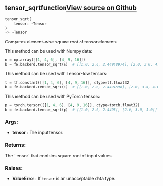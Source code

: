 ## tensor_sqrt<span class="tag">function</span><a class="sourcelink" href=https://github.com/fastestimator/fastestimator/blob/r1.1/fastestimator/backend/tensor_sqrt.py/#L24-L61>View source on Github</a>
```python
tensor_sqrt(
	tensor: ~Tensor
)
-> ~Tensor
```
Computes element-wise square root of tensor elements.

This method can be used with Numpy data:
```python
n = np.array([[1, 4, 6], [4, 9, 16]])
b = fe.backend.tensor_sqrt(n)  # [[1.0, 2.0, 2.44948974], [2.0, 3.0, 4.0]]
```

This method can be used with TensorFlow tensors:
```python
t = tf.constant([[1, 4, 6], [4, 9, 16]], dtype=tf.float32)
b = fe.backend.tensor_sqrt(t)  # [[1.0, 2.0, 2.4494898], [2.0, 3.0, 4.0]]
```

This method can be used with PyTorch tensors:
```python
p = torch.tensor([[1, 4, 6], [4, 9, 16]], dtype=torch.float32)
b = fe.backend.tensor_sqrt(p)  # [[1.0, 2.0, 2.4495], [2.0, 3.0, 4.0]]
```


<h3>Args:</h3>

* **tensor** :  The input tensor.

<h3>Returns:</h3>
    The `tensor` that contains square root of input values.

<h3>Raises:</h3>

* **ValueError** :  If `tensor` is an unacceptable data type.

